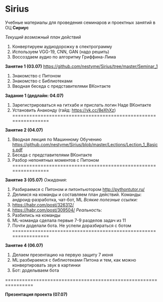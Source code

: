 # Sirius

Учебные материалы для проведения семинаров и проектных занятий в ОЦ **Cириус** 

*Текущий возможный план действий*
1. Конвертируем аудиодорожку в спектрограмму
2. Используем VGG-19, CNN, GAN (надо решить)
3. Воссоздаем аудио по алгоритму Гриффина-Лима

**Занятие 1 (03.07)**
https://github.com/nestyme/Sirius/tree/master/Seminar_1
1. Знакомство с Питоном
2. Знакомство с Библиотеками
3. Вводная беседа с представителями ВКонтакте

**Задание 1 (дедлайн: 04.07)**
1. Зарегистрироваться на гитхабе и прислать логин Наде ВКонтакте
2. Установить Анаконду (гайд: https://vk.cc/8eXhXz)
================================================================

**Занятие 2 (04.07)**
1. Вводная лекция по Машинному Обучению https://github.com/nestyme/Sirius/blob/master/Lections/Lection_1_Basics.pdf
2. Беседа с представителями ВКонтакте 
3. Разбор непонятных моментов с Питоном
================================================================

**Занятие 3 (05.07)**
*Ожидания*:
1. Разбираемся с Питоном и питонтьютором http://pythontutor.ru/
2. Делимся на команды и составляем план действий. Команды: андроид-разработка, чат-бот, ML
*Всякие полезные ссылки:*
1. https://habr.com/post/326312/
2. https://habr.com/post/309504/
*Реальность*:
1. Разбились на команды
2. ML-команда сделала первые 7-9 разделов задач из 11
3. Почти доделали бота.
Не успели доразбираться с ботом
================================================================

**Занятие 4 (06.07)**
1. Делаем презентацию на первую защиту 7 июня
2. ML:разбираемся с библиотеками Питона и тем, как можно конвертировать звук в картинки
3. Бот: доделываем бота

================================================================

**Презентация проекта (07.07)**
